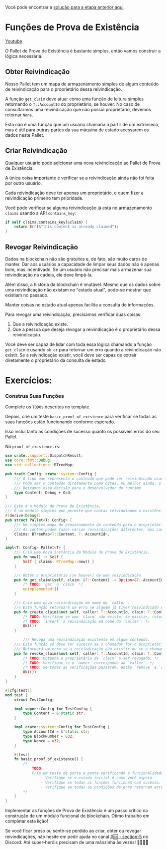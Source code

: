 Você pode encontrar a [solução para a etapa anterior aqui](https://gist.github.com/nomadbitcoin/d73d5173a7f5d40909bad87604b76270).

# Funções de Prova de Existência

[Youtube](https://youtu.be/0uE1hQSl5_0?si=mtGZQtTggxQY6kwi)

O Pallet de Prova de Existência é bastante simples, então vamos construir a lógica necessária.

## Obter Reivindicação

Nosso Pallet tem um mapa de armazenamento simples de algum conteúdo de reivindicação para o proprietário dessa reivindicação.

A função `get_claim` deve atuar como uma função de leitura simples retornando o `T::AccountId` do proprietário, se houver. No caso de consultarmos uma reivindicação que não possui proprietário, devemos retornar `None`.

Esta não é uma função que um usuário chamaria a partir de um extrínseco, mas é útil para outras partes da sua máquina de estado acessarem os dados neste Pallet.

## Criar Reivindicação

Qualquer usuário pode adicionar uma nova reivindicação ao Pallet de Prova de Existência.

A única coisa importante é verificar se a reivindicação ainda não foi feita por outro usuário.

Cada reivindicação deve ter apenas um proprietário, e quem fizer a reivindicação primeiro tem prioridade.

Você pode verificar se alguma reivindicação já está no armazenamento `claims` usando a API `contains_key`:

```rust
if self.claims.contains_key(&claim) {
	return Err(&"this content is already claimed");
}
```

## Revogar Reivindicação

Dados na blockchain não são gratuitos e, de fato, são muito caros de manter. Dar aos usuários a capacidade de limpar seus dados não é apenas bom, mas incentivado. Se um usuário não precisar mais armazenar sua reivindicação na cadeia, ele deve limpá-la.

Além disso, a história da blockchain é imutável. Mesmo que os dados sobre uma reivindicação não existam no "estado atual", pode-se mostrar que existiam no passado.

Manter coisas no estado atual apenas facilita a consulta de informações.

Para revogar uma reivindicação, precisamos verificar duas coisas:

1. Que a reivindicação existe.
2. Que a pessoa que deseja revogar a reivindicação é o proprietário dessa reivindicação.

Você deve ser capaz de lidar com toda essa lógica chamando a função `get_claim` e usando `ok_or` para retornar um erro quando a reivindicação não existir. Se a reivindicação existir, você deve ser capaz de extrair diretamente o proprietário da consulta de estado.

# Exercícios:

### Construa Suas Funções

Complete os `TODO`s descritos no template.

Depois, crie um teste `basic_proof_of_existence` para verificar se todas as suas funções estão funcionando conforme esperado.

Isso inclui tanto as condições de sucesso quanto os possíveis erros do seu Pallet.

No `proof_of_existence.rs`:

```rust
use crate::support::DispatchResult;
use core::fmt::Debug;
use std::collections::BTreeMap;

pub trait Config: crate::system::Config {
	/// O tipo que representa o conteúdo que pode ser reivindicado usando este pallet.
	/// Pode ser o conteúdo diretamente como bytes, ou melhor ainda, o hash desse conteúdo.
	/// Deixamos essa decisão para o desenvolvedor do runtime.
	type Content: Debug + Ord;
}

/// Este é o Módulo de Prova de Existência.
/// É um módulo simples que permite que contas reivindiquem a existência de alguns dados.
#[derive(Debug)]
pub struct Pallet<T: Config> {
	/// Um simples mapa de armazenamento de conteúdo para o proprietário desse conteúdo.
	/// As contas podem fazer várias reivindicações diferentes, mas cada reivindicação só pode ter um proprietário.
	claims: BTreeMap<T::Content, T::AccountId>,
}

impl<T: Config> Pallet<T> {
	/// Cria uma nova instância do Módulo de Prova de Existência.
	pub fn new() -> Self {
		Self { claims: BTreeMap::new() }
	}

	/// Obtém o proprietário (se houver) de uma reivindicação.
	pub fn get_claim(&self, claim: &T::Content) -> Option<&T::AccountId> {
		/* TODO: `get` o `claim` */
		unimplemented!()
	}

	/// Cria uma nova reivindicação em nome do `caller`.
	/// Esta função retornará um erro se alguém já tiver reivindicado esse conteúdo.
	pub fn create_claim(&mut self, caller: T::AccountId, claim: T::Content) -> DispatchResult {
		/* TODO: Verifique se uma `claim` não existe. Se existir, retorne um erro. */
		/* TODO: `insert` a reivindicação em nome do `caller`. */
		Ok(())
	}

		/// Revoga uma reivindicação existente em algum conteúdo.
	/// Esta função só deve ter sucesso se o chamador for o proprietário de uma reivindicação existente.
	/// Retornará um erro se a reivindicação não existir ou se o chamador não for o proprietário.
	pub fn revoke_claim(&mut self, caller: T::AccountId, claim: T::Content) -> DispatchResult {
		/* TODO: Obtenha o proprietário da `claim` a ser revogada. */
		/* TODO: Verifique se o `owner` corresponde ao `caller`. */
		/* TODO: Se todas as verificações passarem, então `remove` a `claim`. */
		Ok(())
	}
}

#[cfg(test)]
mod test {
	struct TestConfig;

	impl super::Config for TestConfig {
		type Content = &'static str;
	}

	impl crate::system::Config for TestConfig {
		type AccountId = &'static str;
		type BlockNumber = u32;
		type Nonce = u32;
	}

	#[test]
	fn basic_proof_of_existence() {
		/*
			TODO:
			Crie um teste de ponta a ponta verificando a funcionalidade básica deste pallet.
				- Verifique se o estado inicial é como você espera.
				- Verifique se todas as funções funcionam com sucesso.
				- Verifique se todas as condições de erro retornam erro como esperado.
		*/
	}
}
```

Implementar as funções de Prova de Existência é um passo crítico na construção de um módulo funcional de blockchain. Ótimo trabalho em completar esta lição!

Se você ficar preso ou sentir-se perdido ao criar, obter ou revogar reivindicações, não hesite em pedir ajuda no canal [#🆘・section-5](https://discord.com/channels/898706705779687435/1261079360341934161) no Discord. Até super-heróis precisam de uma mãozinha às vezes! 🦸‍♂️🦸‍♀️